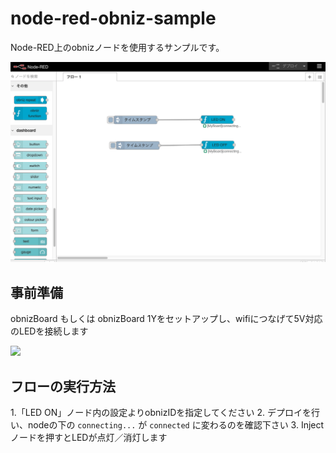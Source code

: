 # node-red-obniz-sample

Node-RED上のobnizノードを使用するサンプルです。

![](./imgs/overview.png)


## 事前準備

obnizBoard もしくは obnizBoard 1Yをセットアップし、wifiにつなげて5V対応のLEDを接続します

![](./imgs/obniz-setup.jpg)

## フローの実行方法

1.「LED ON」ノード内の設定よりobnizIDを指定してください
2. デプロイを行い、nodeの下の `connecting...` が `connected` に変わるのを確認下さい
3. Injectノードを押すとLEDが点灯／消灯します
